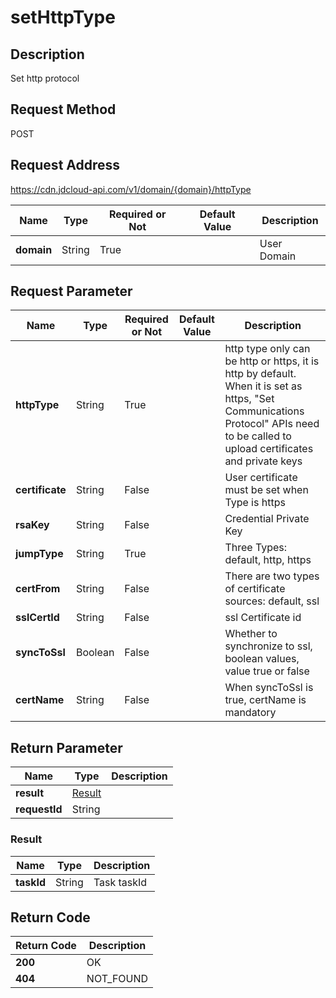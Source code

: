 # setHttpType


## Description
Set http protocol

## Request Method
POST

## Request Address
https://cdn.jdcloud-api.com/v1/domain/{domain}/httpType

|Name|Type|Required or Not|Default Value|Description|
|---|---|---|---|---|
|**domain**|String|True| |User Domain|

## Request Parameter
|Name|Type|Required or Not|Default Value|Description|
|---|---|---|---|---|
|**httpType**|String|True| |http type only can be http or https, it is http by default. When it is set as https, "Set Communications Protocol" APIs need to be called to upload certificates and private keys|
|**certificate**|String|False| |User certificate must be set when Type is https|
|**rsaKey**|String|False| |Credential Private Key|
|**jumpType**|String|True| |Three Types: default, http, https|
|**certFrom**|String|False| |There are two types of certificate sources: default, ssl|
|**sslCertId**|String|False| |ssl Certificate id|
|**syncToSsl**|Boolean|False| |Whether to synchronize to ssl, boolean values, value true or false|
|**certName**|String|False| |When syncToSsl is true, certName is mandatory|


## Return Parameter
|Name|Type|Description|
|---|---|---|
|**result**|[Result](sethttptype#result)| |
|**requestId**|String| |

### <div id="result">Result</div>
|Name|Type|Description|
|---|---|---|
|**taskId**|String|Task taskId|

## Return Code
|Return Code|Description|
|---|---|
|**200**|OK|
|**404**|NOT_FOUND|